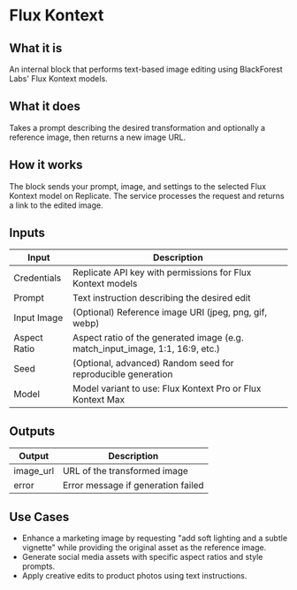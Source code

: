 # Flux Kontext

## What it is
An internal block that performs text-based image editing using BlackForest Labs' Flux Kontext models.

## What it does
Takes a prompt describing the desired transformation and optionally a reference image, then returns a new image URL.

## How it works
The block sends your prompt, image, and settings to the selected Flux Kontext model on Replicate. The service processes the request and returns a link to the edited image.

## Inputs
| Input        | Description                                                                 |
|--------------|-----------------------------------------------------------------------------|
| Credentials  | Replicate API key with permissions for Flux Kontext models                  |
| Prompt       | Text instruction describing the desired edit                                |
| Input Image  | (Optional) Reference image URI (jpeg, png, gif, webp)                      |
| Aspect Ratio | Aspect ratio of the generated image (e.g. match_input_image, 1:1, 16:9, etc.) |
| Seed         | (Optional, advanced) Random seed for reproducible generation                |
| Model        | Model variant to use: Flux Kontext Pro or Flux Kontext Max                  |

## Outputs
| Output     | Description                              |
|------------|------------------------------------------|
| image_url  | URL of the transformed image             |
| error      | Error message if generation failed       |

## Use Cases
- Enhance a marketing image by requesting "add soft lighting and a subtle vignette" while providing the original asset as the reference image.
- Generate social media assets with specific aspect ratios and style prompts.
- Apply creative edits to product photos using text instructions.

